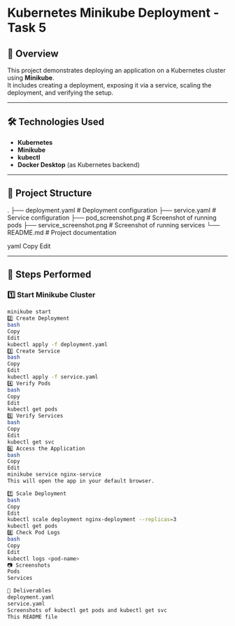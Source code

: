 # Kubernetes Minikube Deployment - Task 5

## 📌 Overview
This project demonstrates deploying an application on a Kubernetes cluster using **Minikube**.  
It includes creating a deployment, exposing it via a service, scaling the deployment, and verifying the setup.

---

## 🛠 Technologies Used
- **Kubernetes**
- **Minikube**
- **kubectl**
- **Docker Desktop** (as Kubernetes backend)

---

## 📂 Project Structure
.
├── deployment.yaml # Deployment configuration
├── service.yaml # Service configuration
├── pod_screenshot.png # Screenshot of running pods
├── service_screenshot.png # Screenshot of running services
└── README.md # Project documentation

yaml
Copy
Edit

---

## 🚀 Steps Performed

### 1️⃣ Start Minikube Cluster
```bash
minikube start
2️⃣ Create Deployment
bash
Copy
Edit
kubectl apply -f deployment.yaml
3️⃣ Create Service
bash
Copy
Edit
kubectl apply -f service.yaml
4️⃣ Verify Pods
bash
Copy
Edit
kubectl get pods
5️⃣ Verify Services
bash
Copy
Edit
kubectl get svc
6️⃣ Access the Application
bash
Copy
Edit
minikube service nginx-service
This will open the app in your default browser.

7️⃣ Scale Deployment
bash
Copy
Edit
kubectl scale deployment nginx-deployment --replicas=3
kubectl get pods
8️⃣ Check Pod Logs
bash
Copy
Edit
kubectl logs <pod-name>
📷 Screenshots
Pods
Services

📄 Deliverables
deployment.yaml
service.yaml
Screenshots of kubectl get pods and kubectl get svc
This README file
